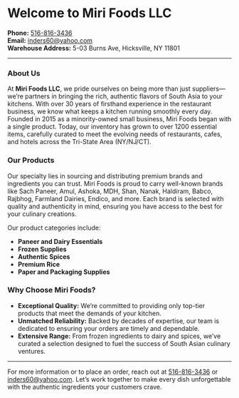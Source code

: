 # Welcome to Miri Foods LLC

**Phone:** [516-816-3436](tel:5168163436)  
**Email:** [inders60@yahoo.com](mailto:inders60@yahoo.com)  
**Warehouse Address:** 5-03 Burns Ave, Hicksville, NY 11801  

---

### About Us

At **Miri Foods LLC**, we pride ourselves on being more than just suppliers—we’re partners in bringing the rich, authentic flavors of South Asia to your kitchens. With over 30 years of firsthand experience in the restaurant business, we know what keeps a kitchen running smoothly every day. Founded in 2015 as a minority-owned small business, Miri Foods began with a single product. Today, our inventory has grown to over 1200 essential items, carefully curated to meet the evolving needs of restaurants, cafes, and hotels across the Tri-State Area (NY/NJ/CT).

### Our Products

Our specialty lies in sourcing and distributing premium brands and ingredients you can trust. Miri Foods is proud to carry well-known brands like Sach Paneer, Amul, Ashoka, MDH, Shan, Nanak, Haldiram, Babco, Rajbhog, Farmland Dairies, Endico, and more. Each brand is selected with quality and authenticity in mind, ensuring you have access to the best for your culinary creations.

Our product categories include:

- **Paneer and Dairy Essentials**
- **Frozen Supplies**
- **Authentic Spices**
- **Premium Rice**
- **Paper and Packaging Supplies**

### Why Choose Miri Foods?

- **Exceptional Quality:** We’re committed to providing only top-tier products that meet the demands of your kitchen.
- **Unmatched Reliability:** Backed by decades of expertise, our team is dedicated to ensuring your orders are timely and dependable.
- **Extensive Range:** From frozen ingredients to dairy and spices, we’ve curated a selection designed to fuel the success of South Asian culinary ventures.

---

For more information or to place an order, reach out at [516-816-3436](tel:5168163436) or [inders60@yahoo.com](mailto:inders60@yahoo.com). Let’s work together to make every dish unforgettable with the authentic ingredients your customers crave.
